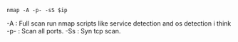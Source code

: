 ```shell
nmap -A -p- -sS $ip

```
-A : Full scan run nmap scripts like service detection and os detection i think
-p- : Scan all ports.
-Ss : Syn tcp scan.